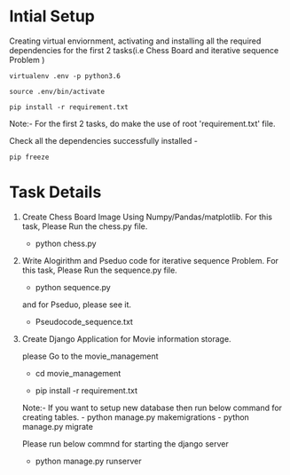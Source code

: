 # Intial Setup


Creating virtual enviornment, activating and installing all the required dependencies for the first 2 tasks(i.e Chess Board and iterative sequence Problem )
	
	virtualenv .env -p python3.6
	
	source .env/bin/activate
	
	pip install -r requirement.txt
	
Note:- For the first 2 tasks, do make the use of root  'requirement.txt'  file.

Check all the dependencies successfully installed -
	
	pip freeze


# Task Details

1. Create Chess Board Image Using Numpy/Pandas/matplotlib.
	For this task, Please Run the chess.py file.
	- python chess.py

2. Write Alogirithm and Pseduo code for iterative sequence Problem.
	For this task, Please Run the sequence.py file.
	- python sequence.py

	and for Pseduo, please see it.
	- Pseudocode_sequence.txt

3. Create Django Application for Movie information storage.
	
	please Go to the movie_management
	- cd movie_management

	- pip install -r requirement.txt

	Note:- If you want to setup new database then run below command for creating tables.
		- python manage.py makemigrations
		- python manage.py migrate

	Please run below commnd for starting the django server
	- python manage.py runserver

